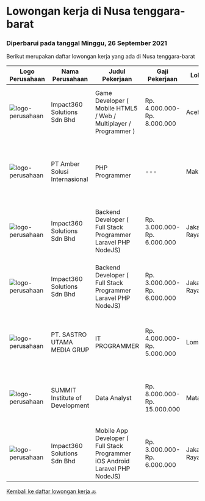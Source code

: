 
  # Lowongan kerja di Nusa tenggara-barat

  ### Diperbarui pada tanggal Minggu, 26 September 2021

  Berikut merupakan daftar lowongan kerja yang ada di Nusa tenggara-barat

  |Logo Perusahaan | Nama Perusahaan | Judul Pekerjaan | Gaji Pekerjaan | Lokasi | Deskripsi | Tanggal diunggah | Pranala |
  | -------------- | --------------- | --------------- | --------- | --------- | -------------- | ------- | ----------- |
  |![logo-perusahaan](https://image-service-cdn.seek.com.au/06b729438205195a03d4bcec08ce1ddd5d9c1576/ee4dce1061f3f616224767ad58cb2fc751b8d2dc)|Impact360 Solutions Sdn Bhd|Game Developer ( Mobile HTML5 / Web / Multiplayer / Programmer )|Rp. 4.000.000-Rp. 8.000.000|Aceh|We are hiring remote HTML5 game developers from all parts of Indonesia. If you have real experience building HTML5 games or applications, you're...|Jumat, 24 September 2021|https://www.jobstreet.co.id/id/job/game-developer-mobile-html5-web-multiplayer-programmer-4672691/origin/my?token=0~8646060f-3880-4380-8efe-ddfbdf8be625&sectionRank=1&jobId=jobstreet-my-job-4672691|
|![logo-perusahaan](https://us.123rf.com/450wm/pavelstasevich/pavelstasevich1811/pavelstasevich181101027/112815900-stock-vector-no-image-available-icon-flat-vector.jpg?ver=6)|PT Amber Solusi Internasional|PHP Programmer|---|Makassar|PHP ProgrammerRequirements: At least 5 years of solid hands-on experience in web development Required skills: MYSQL, CSS, HTML, Javascript, PHP...|Kamis, 23 September 2021|https://www.jobstreet.co.id/id/job/php-programmer-3637594?token=0~8646060f-3880-4380-8efe-ddfbdf8be625&sectionRank=2&jobId=jobstreet-id-job-3637594|
|![logo-perusahaan](https://image-service-cdn.seek.com.au/06b729438205195a03d4bcec08ce1ddd5d9c1576/ee4dce1061f3f616224767ad58cb2fc751b8d2dc)|Impact360 Solutions Sdn Bhd|Backend Developer ( Full Stack Programmer Laravel PHP NodeJS)|Rp. 3.000.000-Rp. 6.000.000|Jakarta Raya|We are a game company hiring backend and full stack programmers from all parts of Indonesia (remote work). If you have real experience buildinga)...|Selasa, 14 September 2021|https://www.jobstreet.co.id/id/job/backend-developer-full-stack-programmer-laravel-php-nodejs-4661320/origin/my?token=0~8646060f-3880-4380-8efe-ddfbdf8be625&sectionRank=3&jobId=jobstreet-my-job-4661320|
|![logo-perusahaan](https://image-service-cdn.seek.com.au/06b729438205195a03d4bcec08ce1ddd5d9c1576/ee4dce1061f3f616224767ad58cb2fc751b8d2dc)|Impact360 Solutions Sdn Bhd|Backend Developer ( Full Stack Programmer Laravel PHP NodeJS)|Rp. 3.000.000-Rp. 6.000.000|Jakarta Raya|We are a game company hiring backend and full stack programmers from all parts of Indonesia (remote work). If you have real experience buildinga)...|Senin, 13 September 2021|https://www.jobstreet.co.id/id/job/backend-developer-full-stack-programmer-laravel-php-nodejs-4646314/origin/my?token=0~8646060f-3880-4380-8efe-ddfbdf8be625&sectionRank=4&jobId=jobstreet-my-job-4646314|
|![logo-perusahaan](https://image-service-cdn.seek.com.au/024f566e05139a47c431c4c58526be3fffed8d40/ee4dce1061f3f616224767ad58cb2fc751b8d2dc)|PT. SASTRO UTAMA MEDIA GRUP|IT PROGRAMMER|Rp. 4.000.000-Rp. 5.000.000|Lombok|Usia maksimal 30 tahun Siap Ditempatkan di Mataram NTB ( tinggal di mataram di utamakan) Memiliki gelar D3 / S1 - IT Pemrogramaan Job Description:...|Sabtu, 11 September 2021|https://www.jobstreet.co.id/id/job/it-programmer-3625858?token=0~8646060f-3880-4380-8efe-ddfbdf8be625&sectionRank=5&jobId=jobstreet-id-job-3625858|
|![logo-perusahaan](https://image-service-cdn.seek.com.au/9b983688ad7c0ce81b12f78d00ad0f78480347eb/ee4dce1061f3f616224767ad58cb2fc751b8d2dc)|SUMMIT Institute of Development|Data Analyst|Rp. 8.000.000-Rp. 15.000.000|Mataram|Summit Institute of Development (SID), a non-profit organization established in 2007 and committed to improving health and human development by...|Senin, 30 Agustus 2021|https://www.jobstreet.co.id/id/job/data-analyst-3613544?token=0~8646060f-3880-4380-8efe-ddfbdf8be625&sectionRank=6&jobId=jobstreet-id-job-3613544|
|![logo-perusahaan](https://image-service-cdn.seek.com.au/06b729438205195a03d4bcec08ce1ddd5d9c1576/ee4dce1061f3f616224767ad58cb2fc751b8d2dc)|Impact360 Solutions Sdn Bhd|Mobile App Developer ( Full Stack Programmer iOS Android Laravel PHP NodeJS)|Rp. 3.000.000-Rp. 6.000.000|Jakarta Raya|We are a game company hiring mobile app and full stack programmers from all parts of Indonesia (remote work). If you have real experience buildinga)...|Jumat, 03 September 2021|https://www.jobstreet.co.id/id/job/mobile-app-developer-full-stack-programmer-ios-android-laravel-php-nodejs-4627734/origin/my?token=0~8646060f-3880-4380-8efe-ddfbdf8be625&sectionRank=7&jobId=jobstreet-my-job-4627734|


  [Kembali ke daftar lowongan kerja 🔙](../README.md#daftar-lowongan-kerja)
  